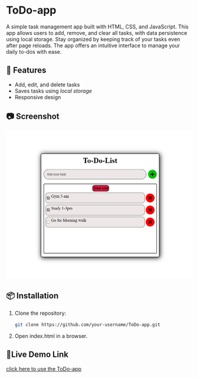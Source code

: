# ToDo-app 
 A simple task management app built with HTML, CSS, and JavaScript. This app allows users to add, remove, and clear all tasks, with data persistence using local storage. Stay organized by keeping track of your tasks even after page reloads. The app offers an intuitive interface to manage your daily to-dos with ease.

## 🚀 Features
- Add, edit, and delete tasks  
- Saves tasks using *local storage*  
- Responsive design  

## 📷 Screenshot  
![Screenshot](todo-app.png)  

## 📦 Installation  
1. Clone the repository:  
   ```bash
   git clone https://github.com/your-username/ToDo-app.git

2. Open index.html in a browser.

## 🔗Live Demo Link
[click here to use the ToDo-app](https://akashbhardwaj0703.github.io/ToDo-app/)
    
